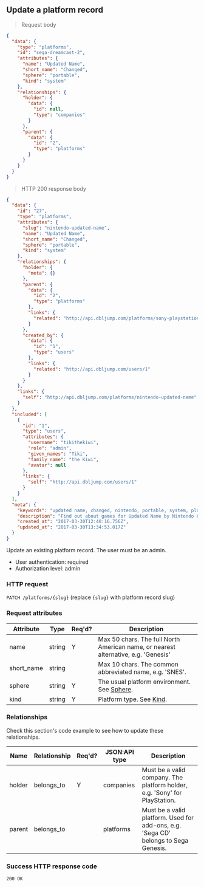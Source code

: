 ## <a name="platforms_update"></a>Update a platform record

> Request body

```JSON
{
  "data": {
    "type": "platforms",
    "id": "sega-dreamcast-2",
    "attributes": {
      "name": "Updated Name",
      "short_name": "Changed",
      "sphere": "portable",
      "kind": "system"
    },
    "relationships": {
      "holder": {
        "data": {
          "id": null,
          "type": "companies"
        }
      },
      "parent": {
        "data": {
          "id": "2",
          "type": "platforms"
        }
      }
    }
  }
}
```

> HTTP 200 response body

```JSON
{
  "data": {
    "id": "27",
    "type": "platforms",
    "attributes": {
      "slug": "nintendo-updated-name",
      "name": "Updated Name",
      "short_name": "Changed",
      "sphere": "portable",
      "kind": "system"
    },
    "relationships": {
      "holder": {
        "meta": {}
      },
      "parent": {
        "data": {
          "id": "2",
          "type": "platforms"
        },
        "links": {
          "related": "http://api.dbljump.com/platforms/sony-playstation-2"
        }
      },
      "created_by": {
        "data": {
          "id": "1",
          "type": "users"
        },
        "links": {
          "related": "http://api.dbljump.com/users/1"
        }
      }
    },
    "links": {
      "self": "http://api.dbljump.com/platforms/nintendo-updated-name"
    }
  },
  "included": [
    {
      "id": "1",
      "type": "users",
      "attributes": {
        "username": "tikithekiwi",
        "role": "admin",
        "given_names": "Tiki",
        "family_name": "the Kiwi",
        "avatar": null
      },
      "links": {
        "self": "http://api.dbljump.com/users/1"
      }
    }
  ],
  "meta": {
    "keywords": "updated name, changed, nintendo, portable, system, platform, dbljump, video games, pc games, gaming",
    "description": "Find out about games for Updated Name by Nintendo Co., Ltd. at Dbljump, the video game reference.",
    "created_at": "2017-03-30T12:40:16.756Z",
    "updated_at": "2017-03-30T13:34:53.017Z"
  }
}
```

Update an existing platform record. The user must be an admin.

* User authentication: required
* Authorization level: admin

### HTTP request

`PATCH /platforms/{slug}` (replace `{slug}` with platform record slug)

### Request attributes

Attribute | Type | Req'd? | Description
--------- | ---- | ------ | -----------
name | string | Y | Max 50 chars. The full North American name, or nearest alternative, e.g. 'Genesis'
short_name | string | | Max 10 chars. The common abbreviated name, e.g. 'SNES'.
sphere | string | Y | The usual platform environment. See [Sphere](#platforms_sphere).
kind | string | Y | Platform type. See [Kind](#platforms_kind).

### Relationships

Check this section's code example to see how to update these relationships.

Name | Relationship | Req'd? | JSON:API type | Description
---- | ------------ | ------ | ------------- | ----------
holder | belongs_to | Y | companies | Must be a valid company. The platform holder, e.g. 'Sony' for PlayStation.
parent | belongs_to | |  platforms | Must be a valid platform. Used for add-ons, e.g. 'Sega CD' belongs to Sega Genesis.

### Success HTTP response code

`200 OK`
